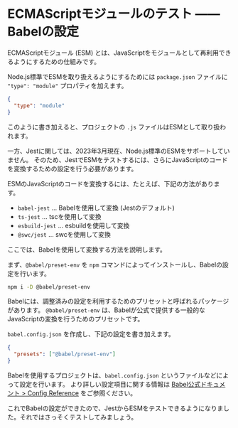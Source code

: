 # ECMAScriptモジュールのテスト ―― Babelの設定

ECMAScriptモジュール (ESM) とは、JavaScriptをモジュールとして再利用できるようにするための仕組みです。

Node.js標準でESMを取り扱えるようにするためには `package.json` ファイルに `"type": "module"` プロパティを加えます。

```json
{
  "type": "module"
}
```

このように書き加えると、プロジェクトの `.js` ファイルはESMとして取り扱われます。

一方、Jestに関しては、2023年3月現在、Node.js標準のESMをサポートしていません。
そのため、JestでESMをテストするには、さらにJavaScriptのコードを変換するための設定を行う必要があります。

ESMのJavaScriptのコードを変換するには、たとえば、下記の方法があります。

- `babel-jest` … Babelを使用して変換 (Jestのデフォルト)
- `ts-jest` … tscを使用して変換
- `esbuild-jest` … esbuildを使用して変換
- `@swc/jest` … swcを使用して変換

ここでは、Babelを使用して変換する方法を説明します。

まず、`@babel/preset-env` を `npm` コマンドによってインストールし、Babelの設定を行います。

```bash
npm i -D @babel/preset-env
```

Babelには、調整済みの設定を利用するためのプリセットと呼ばれるパッケージがあります。
`@babel/preset-env` は、Babelが公式で提供する一般的なJavaScriptの変換を行うためのプリセットです。

`babel.config.json` を作成し、下記の設定を書き加えます。

```json
{
  "presets": ["@babel/preset-env"]
}
```

Babelを使用するプロジェクトは、`babel.config.json` というファイルなどによって設定を行います。
より詳しい設定項目に関する情報は [Babel公式ドキュメント > Config Reference](https://babeljs.io/docs/en/options) をご参照ください。

これでBabelの設定ができたので、JestからESMをテストできるようになりました。それではさっそくテストしてみましょう。
